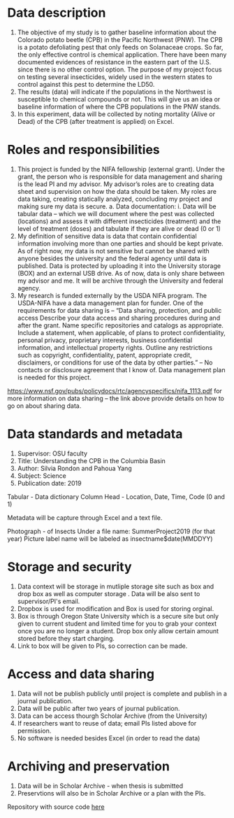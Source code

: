 # Data description
1. The objective of my study is to gather baseline information about the Colorado potato beetle (CPB) in the Pacific Northwest (PNW). The CPB is a potato defoliating pest that only feeds on Solanaceae crops. So far, the only effective control is chemical application. There have been many documented evidences of resistance in the eastern part of the U.S. since there is no other control option. The purpose of my project focus on testing several insecticides, widely used in the western states to control against this pest to determine the LD50.   
2. The results (data) will indicate if the populations in the Northwest is susceptible to chemical compounds or not. This will give us an idea or baseline information of where the CPB populations in the PNW stands. 
3. In this experiment, data will be collected by noting mortality (Alive or Dead) of the CPB (after treatment is applied) on Excel.  


# Roles and responsibilities
1.	This project is funded by the NIFA fellowship (external grant). Under the grant, the person who is responsible for data management and sharing is the lead PI and my advisor.  My advisor’s roles are to creating data sheet and supervision on how the data should be taken. My roles are data taking, creating statically analyzed, concluding my project and making sure my data is secure. 
a.	Data documentation: 
i.	 Data will be tabular data – which we will document where the pest was collected (locations) and assess it with different insecticides (treatment) and the level of treatment (doses) and tabulate if they are alive or dead (0 or 1)
2. My definition of sensitive data is data that contain confidential information involving more than one parties and should be kept private. As of right now, my data is not sensitive but cannot be shared with anyone besides the university and the federal agency until data is published. Data is protected by uploading it into the University storage (BOX) and an external USB drive. As of now, data is only share between my advisor and me. It will be archive through the University and federal agency. 
3. My research is funded externally by the USDA NIFA program. The USDA-NIFA have a data management plan for funder. One of the requirements for data sharing is – “Data sharing, protection, and public access Describe your data access and sharing procedures during and after the grant. Name specific repositories and catalogs as appropriate. Include a statement, when applicable, of plans to protect confidentiality, personal privacy, proprietary interests, business confidential information, and intellectual property rights. Outline any restrictions such as copyright, confidentiality, patent, appropriate credit, disclaimers, or conditions for use of the data by other parties.” – No contacts or disclosure agreement that I know of. Data management plan is needed for this project. 

https://www.nsf.gov/pubs/policydocs/rtc/agencyspecifics/nifa_1113.pdf
for more information on data sharing – the link above provide details on how to go on about sharing data. 


# Data standards and metadata
1. Supervisor: OSU faculty 
2. Title: Understanding the CPB in the Columbia Basin
3. Author: Silvia Rondon and Pahoua Yang
4. Subject: Science
5. Publication date: 2019

Tabular - Data dictionary
Column Head - Location, Date, Time, Code (0 and 1)

Metadata will be capture through Excel and a text file. 

Photograph - of Insects
Under a file name: SummerProject2019 (for that year)
Picture label name will be labeled as insectname$date(MMDDYY)

# Storage and security
1. Data context will be storage in mutliple storage site such as box and drop box as well as computer storage . Data will be also sent to supervisor/PI's email. 
2. Dropbox is used for modification and Box is used for storing orginal.
3. Box is through Oregon State University which is a secure site but only given to current student and limited time for you to grab your context once you are no longer a student. Drop box only allow certain amount stored before they start charging. 
4. Link to box will be given to PIs, so correction can be made. 

# Access and data sharing
1. Data will not be publish publicly until project is complete and publish in a journal publication. 
2. Data will be public after two years of journal publication. 
3. Data can be access thourgh Scholar Archive (from the University)
4. If researchers want to reuse of data; email PIs listed above for permission. 
5. No software is needed besides Excel (in order to read the data)

# Archiving and preservation
1. Data will be in Scholar Archive - when thesis is submitted 
2. Preservtions will also be in Scholar Archive or a plan with the PIs. 

Repository with source code [here](https://github.com/clarallebot/GRAD521_DMPtemplate)
